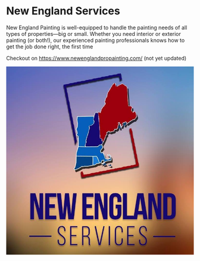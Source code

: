 # New England Services

New England Painting is well-equipped to handle the painting needs of all types of properties—big or small. Whether you need interior or exterior painting (or both!), our experienced painting professionals knows how to get the job done right, the first time

Checkout on  https://www.newenglandpropainting.com/  (not yet updated)

![New England Services](https://github.com/jooaodias/newenglandservices/blob/master/src/assets/images/new_england.jpg?raw=true)
